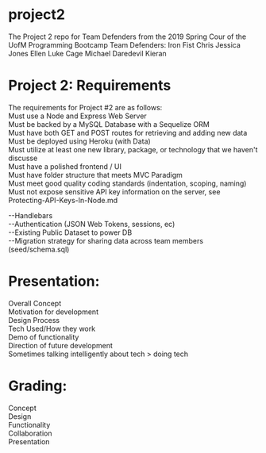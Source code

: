 # project2
The Project 2 repo for Team Defenders from the 2019 Spring Cour of the UofM Programming Bootcamp
Team Defenders:
Iron Fist Chris
Jessica Jones Ellen
Luke Cage Michael
Daredevil Kieran

# Project 2: Requirements
The requirements for Project #2 are as follows:  
Must use a Node and Express Web Server  
Must be backed by a MySQL Database with a Sequelize ORM  
Must have both GET and POST routes for retrieving and adding new data  
Must be deployed using Heroku (with Data)  
Must utilize at least one new library, package, or technology that we haven't discusse  
Must have a polished frontend / UI  
Must have folder structure that meets MVC Paradigm  
Must meet good quality coding standards (indentation, scoping, naming)  
Must not expose sensitive API key information on the server, see Protecting-API-Keys-In-Node.md  

--Handlebars  
--Authentication (JSON Web Tokens, sessions, ec)  
--Existing Public Dataset to power DB  
--Migration strategy for sharing data across team members (seed/schema.sql)  

# Presentation:
Overall Concept  
Motivation for development  
Design Process  
Tech Used/How they work  
Demo of functionality  
Direction of future development  
Sometimes talking intelligently about tech > doing tech  

# Grading:
Concept  
Design  
Functionality  
Collaboration  
Presentation  